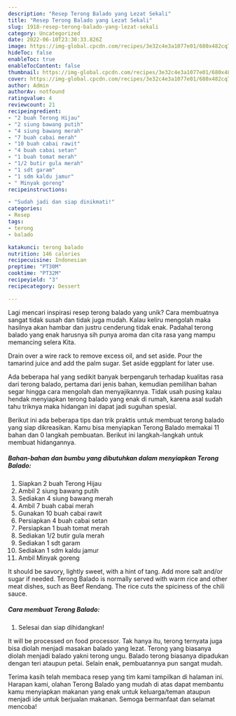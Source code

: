 ```yaml
---
description: "Resep Terong Balado yang Lezat Sekali"
title: "Resep Terong Balado yang Lezat Sekali"
slug: 1918-resep-terong-balado-yang-lezat-sekali
category: Uncategorized
date: 2022-06-10T23:30:33.826Z
image: https://img-global.cpcdn.com/recipes/3e32c4e3a1077e01/680x482cq70/terong-balado-foto-resep-utama.jpg
hideToc: false
enableToc: true
enableTocContent: false
thumbnail: https://img-global.cpcdn.com/recipes/3e32c4e3a1077e01/680x482cq70/terong-balado-foto-resep-utama.jpg
cover: https://img-global.cpcdn.com/recipes/3e32c4e3a1077e01/680x482cq70/terong-balado-foto-resep-utama.jpg
author: Admin
authorAv: notfound
ratingvalue: 4
reviewcount: 21
recipeingredient:
- "2 buah Terong Hijau"
- "2 siung bawang putih"
- "4 siung bawang merah"
- "7 buah cabai merah"
- "10 buah cabai rawit"
- "4 buah cabai setan"
- "1 buah tomat merah"
- "1/2 butir gula merah"
- "1 sdt garam"
- "1 sdm kaldu jamur"
- " Minyak goreng"
recipeinstructions:

- "Sudah jadi dan siap dinikmati!"
categories:
- Resep
tags:
- terong
- balado

katakunci: terong balado 
nutrition: 146 calories
recipecuisine: Indonesian
preptime: "PT30M"
cooktime: "PT32M"
recipeyield: "3"
recipecategory: Dessert

---
```





Lagi mencari inspirasi resep terong balado yang unik? Cara membuatnya sangat tidak susah dan tidak juga mudah. Kalau keliru mengolah maka hasilnya akan hambar dan justru cenderung tidak enak. Padahal terong balado yang enak harusnya sih punya aroma dan cita rasa yang mampu memancing selera Kita.





Drain over a wire rack to remove excess oil, and set aside. Pour the tamarind juice and add the palm sugar. Set aside eggplant for later use.

Ada beberapa hal yang sedikit banyak berpengaruh terhadap kualitas rasa dari terong balado, pertama dari jenis bahan, kemudian pemilihan bahan segar hingga cara mengolah dan menyajikannya. Tidak usah pusing kalau hendak menyiapkan terong balado yang enak di rumah, karena asal sudah tahu triknya maka hidangan ini dapat jadi suguhan spesial.






Berikut ini ada beberapa tips dan trik praktis untuk membuat terong balado yang siap dikreasikan. Kamu bisa menyiapkan Terong Balado memakai 11 bahan dan 0 langkah pembuatan. Berikut ini langkah-langkah untuk membuat hidangannya.

<!--inarticleads1-->

##### Bahan-bahan dan bumbu yang dibutuhkan dalam menyiapkan Terong Balado:

1. Siapkan 2 buah Terong Hijau
1. Ambil 2 siung bawang putih
1. Sediakan 4 siung bawang merah
1. Ambil 7 buah cabai merah
1. Gunakan 10 buah cabai rawit
1. Persiapkan 4 buah cabai setan
1. Persiapkan 1 buah tomat merah
1. Sediakan 1/2 butir gula merah
1. Sediakan 1 sdt garam
1. Sediakan 1 sdm kaldu jamur
1. Ambil  Minyak goreng


It should be savory, lightly sweet, with a hint of tang. Add more salt and/or sugar if needed. Terong Balado is normally served with warm rice and other meat dishes, such as Beef Rendang. The rice cuts the spiciness of the chili sauce. 

<!--inarticleads2-->

##### Cara membuat Terong Balado:


1. Selesai dan siap dihidangkan!

It will be processed on food processor. Tak hanya itu, terong ternyata juga bisa diolah menjadi masakan balado yang lezat. Terong yang biasanya diolah menjadi balado yakni terong ungu. Balado terong biasanya dipadukan dengan teri ataupun petai. Selain enak, pembuatannya pun sangat mudah. 

Terima kasih telah membaca resep yang tim kami tampilkan di halaman ini. Harapan kami, olahan Terong Balado yang mudah di atas dapat membantu kamu menyiapkan makanan yang enak untuk keluarga/teman ataupun menjadi ide untuk berjualan makanan. Semoga bermanfaat dan selamat mencoba!
